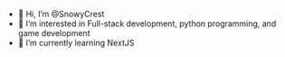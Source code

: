 - 👋 Hi, I’m @SnowyCrest
- 👀 I’m interested in Full-stack development, python programming, and game development
- 🌱 I’m currently learning NextJS

<!---
SnowyCrest/SnowyCrest is a ✨ special ✨ repository because its `README.md` (this file) appears on your GitHub profile.
You can click the Preview link to take a look at your changes.
--->
